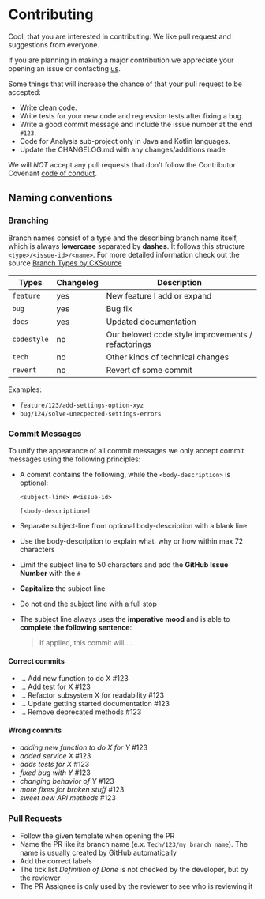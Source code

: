 # Contributing

Cool, that you are interested in contributing. We like pull request and suggestions from everyone.

If you are planning in making a major contribution we appreciate your opening an issue or contacting [us](mailto:codecharta@github.com).

Some things that will increase the chance of that your pull request to be accepted:

- Write clean code.
- Write tests for your new code and regression tests after fixing a bug.
- Write a good commit message and include the issue number at the end `#123`.
- Code for Analysis sub-project only in Java and Kotlin languages.
- Update the CHANGELOG.md with any changes/additions made

We will _NOT_ accept any pull requests that don't follow the Contributor Covenant [code of conduct](CODE_OF_CONDUCT.md).

## Naming conventions

### Branching

Branch names consist of a type and the describing branch name itself, which is always **lowercase** separated by **dashes**.
It follows this structure `<type>/<issue-id>/<name>`.
For more detailed information check out the source [Branch Types by CKSource](https://docs.ckeditor.com/ckeditor5/latest/framework/guides/contributing/git-commit-message-convention.html)

| Types       | Changelog | Description                                        |
| ----------- | --------- | -------------------------------------------------- |
| `feature`   | yes       | New feature I add or expand                        |
| `bug`       | yes       | Bug fix                                            |
| `docs`      | yes       | Updated documentation                              |
| `codestyle` | no        | Our beloved code style improvements / refactorings |
| `tech`      | no        | Other kinds of technical changes                   |
| `revert`    | no        | Revert of some commit                              |

Examples:

- `feature/123/add-settings-option-xyz`
- `bug/124/solve-unecpected-settings-errors`

### Commit Messages

To unify the appearance of all commit messages we only accept commit messages using the following principles:

- A commit contains the following, while the `<body-description>` is optional:

  ```
  <subject-line> #<issue-id>

  [<body-description>]
  ```

- Separate subject-line from optional body-description with a blank line
- Use the body-description to explain what, why or how within max 72 characters
- Limit the subject line to 50 characters and add the **GitHub Issue Number** with the `#`
- **Capitalize** the subject line
- Do not end the subject line with a full stop
- The subject line always uses the **imperative mood** and is able to **complete the following sentence**:
  > If applied, this commit will ...

#### Correct commits

- ... Add new function to do X #123
- ... Add test for X #123
- ... Refactor subsystem X for readability #123
- ... Update getting started documentation #123
- ... Remove deprecated methods #123

#### Wrong commits

- _adding new function to do X for Y_ #123
- _added service X_ #123
- _adds tests for X_ #123
- _fixed bug with Y_ #123
- _changing behavior of Y_ #123
- _more fixes for broken stuff_ #123
- _sweet new API methods_ #123

### Pull Requests

- Follow the given template when opening the PR
- Name the PR like its branch name (e.x. `Tech/123/my branch name`). The name is usually created by GitHub automatically
- Add the correct labels
- The tick list _Definition of Done_ is not checked by the developer, but by the reviewer
- The PR Assignee is only used by the reviewer to see who is reviewing it

